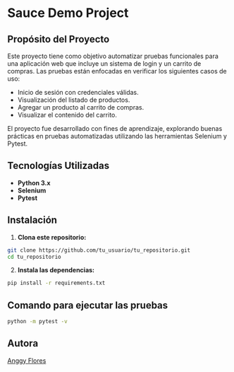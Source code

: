 # Sauce Demo Project

## Propósito del Proyecto

Este proyecto tiene como objetivo automatizar pruebas funcionales para una aplicación web que incluye un sistema de login y un carrito de compras. Las pruebas están enfocadas en verificar los siguientes casos de uso:

- Inicio de sesión con credenciales válidas.
- Visualización del listado de productos.
- Agregar un producto al carrito de compras.
- Visualizar el contenido del carrito.

El proyecto fue desarrollado con fines de aprendizaje, explorando buenas prácticas en pruebas automatizadas utilizando las herramientas Selenium y Pytest.

## Tecnologías Utilizadas

- **Python 3.x**
- **Selenium** 
- **Pytest** 

## Instalación

1. **Clona este repositorio:**

```bash
git clone https://github.com/tu_usuario/tu_repositorio.git
cd tu_repositorio
```

2. **Instala las dependencias:**

```bash
pip install -r requirements.txt
```

## Comando para ejecutar las pruebas

```bash
python -m pytest -v
```

## Autora

[Anggy Flores](anggymartina@gmail.com)
